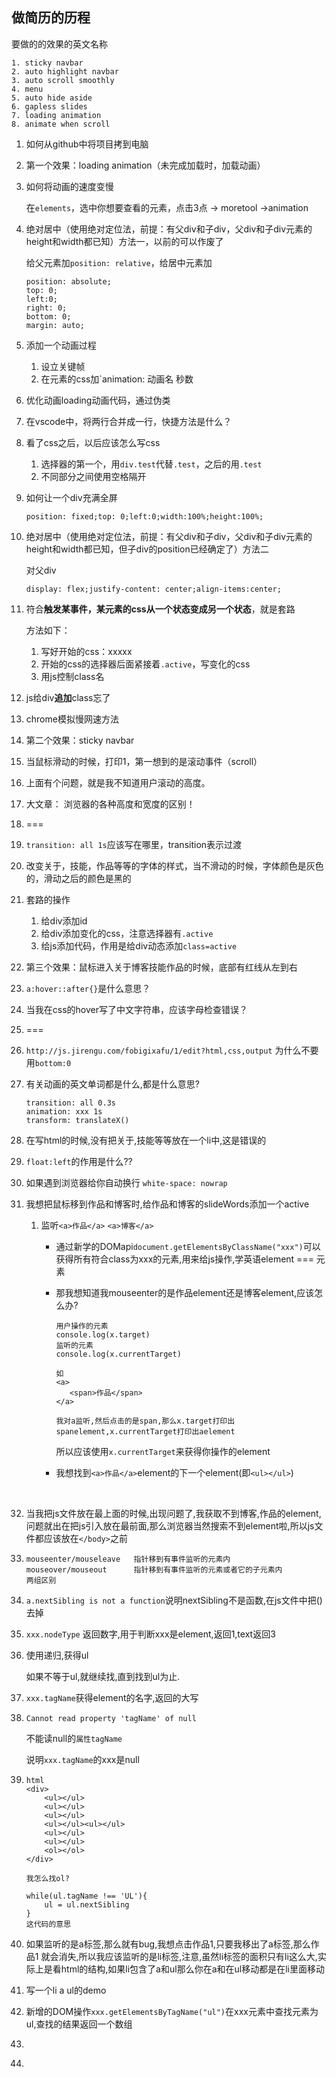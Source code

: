 ## 做简历的历程

要做的的效果的英文名称

```
1. sticky navbar
2. auto highlight navbar
3. auto scroll smoothly
4. menu
5. auto hide aside
6. gapless slides
7. loading animation
8. animate when scroll
```

1. 如何从github中将项目拷到电脑

2. 第一个效果：loading animation（未完成加载时，加载动画）

3. 如何将动画的速度变慢

   在`elements`，选中你想要查看的元素，点击3点 -> moretool ->animation

4. 绝对居中（使用绝对定位法，前提：有父div和子div，父div和子div元素的height和width都已知）方法一，以前的可以作废了

   给父元素加`position: relative`，给居中元素加

   ```
   position: absolute;
   top: 0;
   left:0;
   right: 0;
   bottom: 0;
   margin: auto;
   ```

5. 添加一个动画过程

   1. 设立关键帧
   2. 在元素的css加`animation: 动画名 秒数 

6. 优化动画loading动画代码，通过伪类

7. 在vscode中，将两行合并成一行，快捷方法是什么？

8. 看了css之后，以后应该怎么写css

   1. 选择器的第一个，用`div.test`代替`.test`，之后的用`.test`
   2. 不同部分之间使用空格隔开

9. 如何让一个div充满全屏

   ```
   position: fixed;top: 0;left:0;width:100%;height:100%;
   ```

10. 绝对居中（使用绝对定位法，前提：有父div和子div，父div和子div元素的height和width都已知，但子div的position已经确定了）方法二

    对父div

    ```
    display: flex;justify-content: center;align-items:center;
    ```

11. 符合**触发某事件，某元素的css从一个状态变成另一个状态**，就是套路

    方法如下：

    1. 写好开始的css：xxxxx
    2. 开始的css的选择器后面紧接着`.active`，写变化的css
    3. 用js控制class名

12. js给div**追加**class忘了

13. chrome模拟慢网速方法

14. 第二个效果：sticky navbar

15. 当鼠标滑动的时候，打印1，第一想到的是滚动事件（scroll）

16. 上面有个问题，就是我不知道用户滚动的高度。

17. 大文章： 浏览器的各种高度和宽度的区别！

18. ===

19. `transition: all 1s`应该写在哪里，transition表示过渡

20. 改变关于，技能，作品等等的字体的样式，当不滑动的时候，字体颜色是灰色的，滑动之后的颜色是黑的

21. 套路的操作

    1. 给div添加id
    2. 给div添加变化的css，注意选择器有`.active`
    3. 给js添加代码，作用是给div动态添加`class=active`

22. 第三个效果：鼠标进入关于博客技能作品的时候，底部有红线从左到右

23. `a:hover::after{}`是什么意思？

24. 当我在css的hover写了中文字符串，应该字母检查错误？

25. ===

26. `http://js.jirengu.com/fobigixafu/1/edit?html,css,output`   为什么不要用`bottom:0`

27. 有关动画的英文单词都是什么,都是什么意思?

    ```
    transition: all 0.3s
    animation: xxx 1s
    transform: translateX()
    ```

28. 在写html的时候,没有把关于,技能等等放在一个li中,这是错误的

29. `float:left`的作用是什么??

30. 如果遇到浏览器给你自动换行  `white-space: nowrap`

31. 我想把鼠标移到作品和博客时,给作品和博客的slideWords添加一个active

    1. 监听`<a>作品</a>`  `<a>博客</a>`

       - 通过新学的DOMapi`document.getElementsByClassName("xxx")`可以获得所有符合class为xxx的元素,用来给js操作,学英语element === 元素

       - 那我想知道我mouseenter的是作品element还是博客element,应该怎么办?

         ```
         用户操作的元素
         console.log(x.target)
         监听的元素
         console.log(x.currentTarget)

         如
         <a>
         	<span>作品</span>
         </a>

         我对a监听,然后点击的是span,那么x.target打印出spanelement,x.currentTarget打印出aelement
         ```

         所以应该使用`x.currentTarget`来获得你操作的element

       - 我想找到`<a>作品</a>`element的下一个element(即`<ul></ul>`)

         ​

32. 当我把js文件放在最上面的时候,出现问题了,我获取不到博客,作品的element,问题就出在把js引入放在最前面,那么浏览器当然搜索不到element啦,所以js文件都应该放在`</body>`之前

33. ```
    mouseenter/mouseleave   指针移到有事件监听的元素内
    mouseover/mouseout      指针移到有事件监听的元素或者它的子元素内
    两组区别
    ```

34. `a.nextSibling is not a function`说明nextSibling不是函数,在js文件中把()去掉

35. `xxx.nodeType` 返回数字,用于判断xxx是element,返回1,text返回3

36. 使用递归,获得ul  

    如果不等于ul,就继续找,直到找到ul为止.  

37. `xxx.tagName`获得element的名字,返回的大写

38. `Cannot read property 'tagName' of null`

    不能读null的`属性tagName`

    说明`xxx.tagName`的xxx是null

39. ```
    html
    <div>
    	<ul></ul>
    	<ul></ul>
    	<ul></ul>
    	<ul></ul><ul></ul>
    	<ul></ul>
    	<ul></ul>
    	<ol></ol>
    </div>

    我怎么找ol?

    while(ul.tagName !== 'UL'){
    	ul = ul.nextSibling
    }
    这代码的意思
    ```

40. 如果监听的是a标签,那么就有bug,我想点击作品1,只要我移出了a标签,那么作品1 就会消失,所以我应该监听的是li标签,注意,虽然li标签的面积只有li这么大,实际上是看html的结构,如果li包含了a和ul那么你在a和在ul移动都是在li里面移动

41. 写一个li a ul的demo

42. 新增的DOM操作`xxx.getElementsByTagName("ul")`在xxx元素中查找元素为ul,查找的结果返回一个数组

43. ​

44. ​